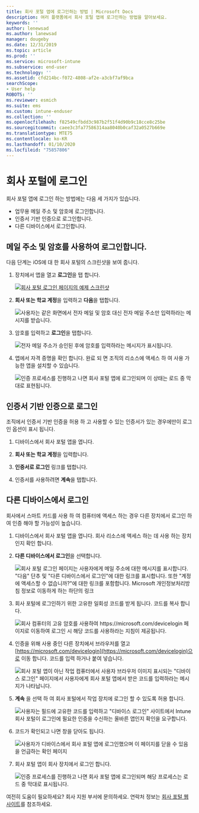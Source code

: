 ```yaml
---
title: 회사 포털 앱에 로그인하는 방법 | Microsoft Docs
description: 여러 플랫폼에서 회사 포털 앱에 로그인하는 방법을 알아보세요.
keywords: ''
author: lenewsad
ms.author: lanewsad
manager: dougeby
ms.date: 12/31/2019
ms.topic: article
ms.prod: ''
ms.service: microsoft-intune
ms.subservice: end-user
ms.technology: ''
ms.assetid: cfd214bc-f072-4808-af2e-a3cbf7af9bca
searchScope:
- User help
ROBOTS: ''
ms.reviewer: esmich
ms.suite: ems
ms.custom: intune-enduser
ms.collection: ''
ms.openlocfilehash: f82549cfbdd3c987b2f51f4d90b9c18cce8c25be
ms.sourcegitcommit: caee3c3fa77586314aa8040b0caf32a0527b669e
ms.translationtype: MTE75
ms.contentlocale: ko-KR
ms.lasthandoff: 01/10/2020
ms.locfileid: "75857806"
---
```

# <a name="sign-in-to-company-portal"></a>회사 포털에 로그인  

회사 포털 앱에 로그인 하는 방법에는 다음 세 가지가 있습니다.

* 업무용 메일 주소 및 암호에 로그인합니다.  
* 인증서 기반 인증으로 로그인합니다.  
* 다른 디바이스에서 로그인합니다.    


## <a name="sign-in-with-your-email-address-and-password"></a>메일 주소 및 암호를 사용하여 로그인합니다.
다음 단계는 iOS에 대 한 회사 포털의 스크린샷을 보여 줍니다.  

1. 장치에서 앱을 열고 **로그인**을 탭 합니다.  

   [![회사 포털 로그인 페이지의 예제 스크린샷](/intune-user-help/media/intune-ios-cp-signin-1908.png)](/intune-user-help/media/intune-ios-cp-signin-lightbox-1908.png#lightbox)  


2. **회사 또는 학교 계정**을 입력하고 **다음**을 탭합니다.

   ![사용자는 같은 화면에서 전자 메일 및 암호 대신 전자 메일 주소만 입력하라는 메시지를 받습니다.](/intune-user-help/media/cp_ios_aad_signin_after_1804_002.png)

3. 암호를 입력하고 **로그인**을 탭합니다.

   ![전자 메일 주소가 승인된 후에 암호를 입력하라는 메시지가 표시됩니다.](/intune-user-help/media/cp_ios_aad_signin_after_1804_003.png)

4. 앱에서 자격 증명을 확인 합니다. 완료 되 면 조직의 리소스에 액세스 하 여 사용 가능한 앱을 설치할 수 있습니다.  

   ![인증 프로세스를 진행하고 나면 회사 포털 앱에 로그인되며 이 상태는 로드 중 막대로 표현됩니다.](/intune-user-help/media/cp_ios_aad_signin_after_1804_004.png)

## <a name="sign-in-with-certificate-based-authentication"></a>인증서 기반 인증으로 로그인
조직에서 인증서 기반 인증을 허용 하 고 사용할 수 있는 인증서가 있는 경우에만이 로그인 옵션이 표시 됩니다.  

1. 디바이스에서 회사 포털 앱을 엽니다.  

2. **회사 또는 학교 계정**을 입력합니다.  

3. **인증서로 로그인** 링크를 탭합니다.  

4. 인증서를 사용하려면 **계속**을 탭합니다.  

## <a name="sign-in-from-another-device"></a>다른 디바이스에서 로그인

회사에서 스마트 카드를 사용 하 여 컴퓨터에 액세스 하는 경우 다른 장치에서 로그인 하 여 인증 해야 할 가능성이 높습니다.  

1. 디바이스에서 회사 포털 앱을 엽니다. 회사 리소스에 액세스 하는 데 사용 하는 장치 인지 확인 합니다.       

1. **다른 디바이스에서 로그인**을 선택합니다.  

   ![회사 포털 로그인 페이지는 사용자에게 메일 주소에 대한 메시지를 표시합니다.  "다음" 단추 및 "다른 디바이스에서 로그인"에 대한 링크를 표시합니다. 또한 "계정에 액세스할 수 없습니까?"에 대한 링크를 포함합니다. Microsoft 개인정보처리방침 정보로 이동하게 하는 하단의 링크](/intune-user-help/media/cp_ios_aad_signin_after_1804_005.png)

2. 회사 포털에 로그인하기 위한 고유한 일회성 코드를 받게 됩니다. 코드를 복사 합니다.

   ![회사 컴퓨터의 고유 암호를 사용하여 https://microsoft.com/devicelogin 페이지로 이동하여 로그인 시 해당 코드를 사용하라는 지침이 제공됩니다.](/intune-user-help/media/cp_ios_aad_signin_after_1804_006.png)

3. 인증을 위해 사용 중인 다른 장치에서 브라우저를 열고 [https://microsoft.com/devicelogin](https://microsoft.com/devicelogin)으로 이동 합니다. 코드를 입력 하거나 붙여 넣습니다.  

   ![회사 포털 앱이 아닌 작업 컴퓨터에서 사용자 브라우저 이미지 표시되는 "디바이스 로그인" 페이지에서 사용자에게 회사 포털 앱에서 받은 코드를 입력하라는 메시지가 나타납니다.](/intune/media/cp_ios_aad_signin_from_another_device_after_1704_004.png)

4. __계속__ 을 선택 하 여 회사 포털에서 작업 장치에 로그인 할 수 있도록 허용 합니다.   

   ![사용자는 필드에 고유한 코드를 입력하고 "디바이스 로그인" 사이트에서 Intune 회사 포털이 로그인에 필요한 인증을 수신하는 올바른 앱인지 확인을 요구합니다.](/intune/media/cp_ios_aad_signin_from_another_device_after_1704_005.png)

5. 코드가 확인되고 나면 창을 닫아도 됩니다.  

   ![사용자가 디바이스에서 회사 포털 앱에 로그인했으며 이 페이지를 닫을 수 있음을 언급하는 확인 페이지](/intune/media/cp_ios_aad_signin_from_another_device_after_1704_006.png)

6. 회사 포털 앱이 회사 장치에서 로그인 합니다.  

   ![인증 프로세스를 진행하고 나면 회사 포털 앱에 로그인되며 해당 프로세스는 로드 중 막대로 표시됩니다.](/intune-user-help/media/cp_ios_aad_signin_after_1804_007.png)

여전히 도움이 필요하세요? 회사 지원 부서에 문의하세요. 연락처 정보는 [회사 포털 웹 사이트](https://go.microsoft.com/fwlink/?linkid=2010980)를 참조하세요.  
